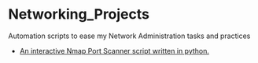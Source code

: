 # Networking_Projects

Automation scripts to ease my Network Administration tasks and practices

- <a href="https://github.com/Tolero2/Networking_Projects/blob/main/PortScanner.py" > An interactive Nmap Port Scanner script written in python.</a>
